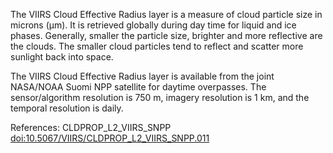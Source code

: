 The VIIRS Cloud Effective Radius layer is a measure of cloud particle size in microns (μm). It is retrieved globally during day time for liquid and ice phases. Generally, smaller the particle size, brighter and more reflective are the clouds. The smaller cloud particles tend to reflect and scatter more sunlight back into space.

The VIIRS Cloud Effective Radius layer is available from the joint NASA/NOAA Suomi NPP satellite for daytime overpasses. The sensor/algorithm resolution is 750 m, imagery resolution is 1 km, and the temporal resolution is daily.

References: CLDPROP_L2_VIIRS_SNPP [doi:10.5067/VIIRS/CLDPROP_L2_VIIRS_SNPP.011](https://doi.org/10.5067/VIIRS/CLDPROP_L2_VIIRS_SNPP.011)